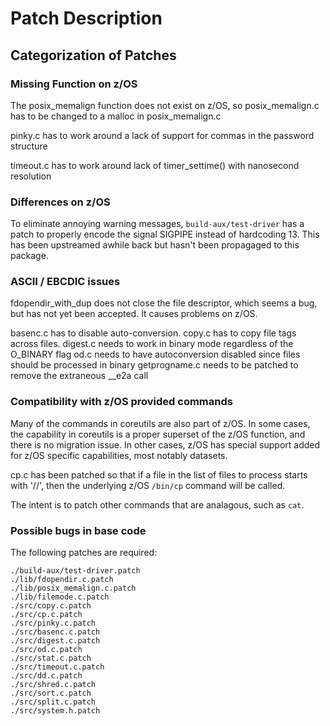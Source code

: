 # Patch Description

## Categorization of Patches

### Missing Function on z/OS

The posix_memalign function does not exist on z/OS, so posix_memalign.c has to be changed to a malloc in
posix_memalign.c

pinky.c has to work around a lack of support for commas in the password structure

timeout.c has to work around lack of timer_settime() with nanosecond resolution

### Differences on z/OS

To eliminate annoying warning messages, `build-aux/test-driver` has a patch to properly encode
the signal SIGPIPE instead of hardcoding 13. This has been upstreamed awhile back but hasn't
been propagaged to this package.

### ASCII / EBCDIC issues

fdopendir_with_dup does not close the file descriptor, which seems a bug, but has not yet 
been accepted. It causes problems on z/OS.

basenc.c has to disable auto-conversion.
copy.c has to copy file tags across files.
digest.c needs to work in binary mode regardless of the O_BINARY flag
od.c needs to have autoconversion disabled since files should be processed in binary
getprogname.c needs to be patched to remove the extraneous __e2a call

### Compatibility with z/OS provided commands

Many of the commands in coreutils are also part of z/OS. In some cases, the capability in coreutils
is a proper superset of the z/OS function, and there is no migration issue.
In other cases, z/OS has special support added for z/OS specific capabilities, most notably datasets.

cp.c has been patched so that if a file in the list of files to process starts with '//', then the 
underlying z/OS `/bin/cp` command will be called.

The intent is to patch other commands that are analagous, such as `cat`. 

### Possible bugs in base code



The following patches are required:

```
./build-aux/test-driver.patch
./lib/fdopendir.c.patch
./lib/posix_memalign.c.patch
./lib/filemode.c.patch
./src/copy.c.patch
./src/cp.c.patch
./src/pinky.c.patch
./src/basenc.c.patch
./src/digest.c.patch
./src/od.c.patch
./src/stat.c.patch
./src/timeout.c.patch
./src/dd.c.patch
./src/shred.c.patch
./src/sort.c.patch
./src/split.c.patch
./src/system.h.patch
```
